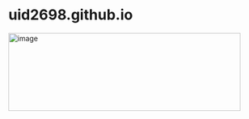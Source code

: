# uid2698.github.io
<img width="459" height="154" alt="image" src="https://github.com/user-attachments/assets/290aa575-b6b3-4424-8712-0529205202ff" />
